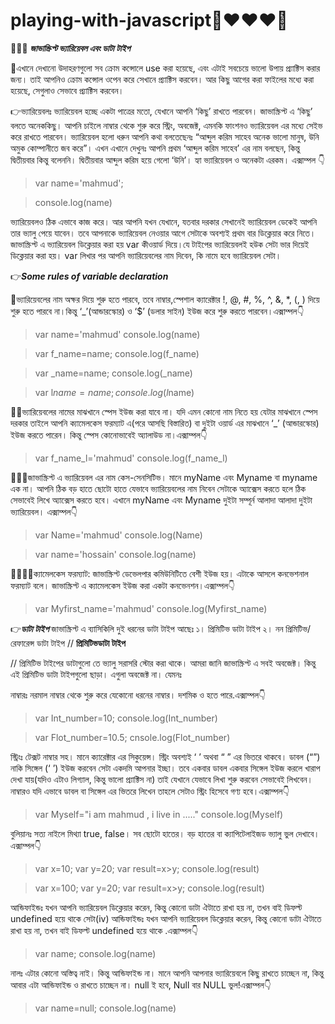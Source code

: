 # playing-with-javascript:ghost::heart::heart::heart::ghost:

:thinking::thinking::thinking: ***জাভাস্ক্রিপ্ট ভ্যারিয়েবল এবং ডাটা টাইপ***

:raised_back_of_hand:এখানে দেখানো উদাহরণগুলো সব ক্রোম কন্সোলে use করা হয়েছে, এবং এটাই সবচেয়ে ভালো উপায় প্র্যাক্টিস করার জন্য। তাই আপনিও ক্রোম কন্সোল ওপেন করে সেখানে প্র্যাক্টিস করবেন। আর কিছু আগের করা ফাইলের মধ্যে করা হয়েছে, সেগুলাও সেভাবে প্র্যাক্টিস করবেন।

:point_right:ভ্যারিয়েবলঃ
ভ্যারিয়েবল হচ্ছে একটা পাত্রের মতো, যেখানে আপনি ‘কিছু’ রাখতে পারবেন। জাভাস্ক্রিপ্ট এ ‘কিছু’ বলতে অনেককিছু। আপনি চাইলে নাম্বার থেকে শুরু করে স্ট্রিং, অবজেক্ট, এমনকি ফাংশনও ভ্যারিয়েবল এর মধ্যে সেইভ করে রাখতে পারবেন। ভ্যারিয়েবল হলো ধরুন আপনি কথা বলতেছেনঃ “আব্দুল করিম সাহেব অনেক ভালো মানুষ, উনি অমুক কোম্পানীতে জব করে”। এখন এখানে দেখুনঃ আপনি প্রথম ‘আব্দুল করিম সাহেব’ এর নাম বলছেন, কিন্তু দ্বিতীয়বার কিন্তু বলেননি। দ্বিতীয়বার আব্দুল করিম হয়ে গেলো ‘উনি’। হ্যা ভ্যারিয়েবল ও অনেকটা এরকম। এক্সাম্পল :point_down:

>var name='mahmud';

>console.log(name)

ভ্যারিয়েবলও ঠিক এভাবে কাজ করে। আর আপনি যখন যেখানে, যতবার দরকার সেখানেই ভ্যারিয়েবল ডেকেই আপনি তার ভ্যালু পেয়ে যাবেন।
তবে আপনাকে ভ্যারিয়েবল নেওয়ার আগে সেটাকে অবশ্যই প্রথম বার ডিক্লেয়ার করে নিতে। জাভাস্ক্রিপ্ট এ ভ্যারিয়েবল ডিক্লেয়ার করা হয় var কীওয়ার্ড দিয়ে।যে টাইপের ভ্যারিয়েবলই হউক সেটা ভার দিয়েই ডিক্লেয়ার করা হয়। var লিখার পর আপনি ভ্যারিয়েবলের নাম দিবেন, কি নামে হবে ভ্যারিয়েবল সেটা। 

:point_right:***Some rules of variable declaration***

:corn:ভ্যারিয়েবলের নাম অক্ষর দিয়ে শুরু হতে পারবে, তবে নাম্বার,স্পেশাল ক্যারেক্টার !, @, #, %, ^, &, *, (, ) দিয়ে শুরু হতে পারবে না।কিন্তু ‘_’(আন্ডারস্কোর) ও ‘$’ (ডলার সাইন) ইউজ করে শুরু করতে পারবেন।এক্সাম্পল:point_down:
>var name='mahmud'
>console.log(name)


>var f_name=name;
>console.log(f_name)


>var _name=name;
>console.log(_name)


>var l$name=name;
console.log(l$name)


:corn::corn:ভ্যারিয়েবলের নামের মাঝখানে স্পেস ইউজ করা যাবে না। যদি এমন কোনো নাম নিতে হয় যেটার মাঝখানে স্পেস দরকার তাইলে আপনি ক্যামেলকেস ফরম্যাট এ(পরে আসছি বিস্তারিত) বা দুইটা ওয়ার্ড এর মাঝখানে ‘_’ (আন্ডারস্কোর) ইউজ করতে পারেন। কিন্তু স্পেস কোনোভাবেই অ্যালাউড না।এক্সাম্পল:point_down:
>var f_name_l='mahmud'
>console.log(f_name_l)

:corn::corn::corn:জাভাস্ক্রিপ্ট এ ভ্যারিয়েবল এর নাম কেস-সেনসিটিভ। মানে myName এবং Myname বা myname এক না। আপনি ঠিক বড় হাতে ছোটো হাতে যেভাবে ভ্যারিয়েবলের নাম নিবেন সেটাকে অ্যাক্সেস করতে হলে ঠিক সেভাবেই লিখে অ্যাক্সেস করতে হবে। এখানে myName এবং Myname দুইটা সম্পূর্ন আলাদা আলাদা দুইটা ভ্যারিয়েবল। এক্সাম্পল:point_down:
>var Name='mahmud'
console.log(Name)

>var name='hossain'
console.log(name)


:corn::corn::corn::corn:ক্যামেলকেস ফরম্যাট: জাভাস্ক্রিপ্ট ডেভেলপার কমিউনিটিতে বেশী ইউজ হয়। এটাকে আসলে কনভেশনাল ফরম্যাট বলে। জাভাস্ক্রিপ্ট এ ক্যামেলকেস ইউজ করা একটা কনভেনশন।এক্সাম্পল:point_down:
>var Myfirst_name='mahmud'
console.log(Myfirst_name)

:point_right:***ডাটা টাইপ***
জাভাস্ক্রিপ্ট এ ব্যাসিকিলি দুই ধরনের ডাটা টাইপ আছেঃ
১। প্রিমিটিভ ডাটা টাইপ
২। নন প্রিমিটিভ/রেফারেন্স ডাটা টাইপ
// **প্রিমিটিভডাটা টাইপ**

// প্রিমিটিভ টাইপের ডাটাগুলো তে ভ্যালু সরাসরি স্টোর করা থাকে। আমরা জানি জাভাস্ক্রিপ্ট এ সবই অবজেক্ট। কিন্তু এই প্রিমিটিভ ডাটা টাইপগুলো ছাড়া। এগুলা অবজেক্ট না। যেমনঃ

নাম্বারঃ নরমাল নাম্বার থেকে শুরু করে যেকোনো ধরনের নাম্বার। দশমিক ও হতে পারে.এক্সাম্পল:point_down:
>var Int_number=10;
console.log(Int_number)

>var Flot_number=10.5;
cnsole.log(Flot_number)

স্ট্রিংঃ টেক্সট নাম্বার সহ। মানে ক্যারেক্টার এর সিকুয়েন্স। স্ট্রিং অবশ্যই ‘ ’ অথবা “ ” এর ভিতরে থাকবে। ডাবল (“”) নাকি সিঙ্গেল (‘ ’) ইউজ করবেন সেটা একদমি আপনার ইচ্ছা। তবে একবার ডাবল একবার সিঙ্গেল ইউজ করলে খারাপ দেখা যায়(যদিও এটাও লিগ্যাল, কিন্তু ভালো প্র্যাক্টিস না) তাই যেখানে যেভাবে লিখা শুরু করবেন সেভাবেই লিখবেন। নাম্বারও যদি এভাবে ডাবল বা সিঙ্গেল এর ভিতরে লিখেন তাহলে সেটাও স্ট্রিং হিসেবে গণ্য হবে।এক্সাম্পল:point_down:
>var Myself="i am mahmud , i live in ....."
console.log(Myself)

বুলিয়ানঃ সত্য নাইলে মিথ্যা true, false। সব ছোটো হাতের। বড় হাতের বা ক্যাপিটেলাইজড ভ্যালু ভুল দেখাবে।এক্সাম্পল:point_down:
>var x=10;
var y=20;
var result=x>y;
console.log(result)

>var x=100;
var y=20;
var result=x>y;
console.log(result)

আন্ডিফাইন্ডঃ যখন আপনি ভ্যারিয়েবল ডিক্লেয়ার করেন, কিন্তু কোনো ডাটা ঐটাতে রাখা হয় না, তখন বাই ডিফল্ট undefined হয়ে থাকে সেটা(iv) আন্ডিফাইন্ডঃ যখন আপনি ভ্যারিয়েবল ডিক্লেয়ার করেন, কিন্তু কোনো ডাটা ঐটাতে রাখা হয় না, তখন বাই ডিফল্ট undefined হয়ে থাকে .এক্সাম্পল:point_down:
>var name;
console.log(name)

নালঃ এটার কোনো অস্তিত্ব নাই। কিন্তু আন্ডিফাইন্ড না। মানে আপনি আপনার ভ্যারিয়েবলে কিছু রাখতে চাচ্ছেন না, কিন্তু আবার এটা আন্ডিফাইন্ড ও রাখতে চাচ্ছেন না। null ই হবে, Null বার NULL ভুল!এক্সাম্পল:point_down:
>var name=null;
console.log(name)

